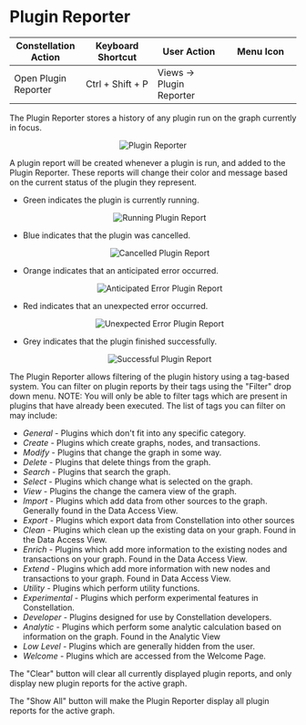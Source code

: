 # Plugin Reporter

<table class="table table-striped">
<colgroup>
<col style="width: 25%" />
<col style="width: 25%" />
<col style="width: 25%" />
<col style="width: 25%" />
</colgroup>
<thead>
<tr class="header">
<th>Constellation Action</th>
<th>Keyboard Shortcut</th>
<th>User Action</th>
<th>Menu Icon</th>
</tr>
</thead>
<tbody>
<tr class="odd">
<td>Open Plugin Reporter</td>
<td>Ctrl + Shift + P</td>
<td>Views -&gt; Plugin Reporter</td>
<td><div style="text-align: center">
<img src="../ext/docs/CorePluginReporterView/src/au/gov/asd/tac/constellation/views/pluginreporter/resources/plugin-reporter.png" width="16" height="16" />
</div></td>
</tr>
</tbody>
</table>

The Plugin Reporter stores a history of any plugin run on the graph
currently in focus.

<div style="text-align: center">

<img src="../ext/docs/CorePluginReporterView/src/au/gov/asd/tac/constellation/views/pluginreporter/resources/PluginReporter.png" alt="Plugin
Reporter" />

</div>

A plugin report will be created whenever a plugin is run, and added to
the Plugin Reporter. These reports will change their color and message
based on the current status of the plugin they represent.

-   Green indicates the plugin is currently running.
    <div style="text-align: center">

    <img src="../ext/docs/CorePluginReporterView/src/au/gov/asd/tac/constellation/views/pluginreporter/resources/PluginReportGreen.png" alt="Running Plugin
    Report" />

    </div>
-   Blue indicates that the plugin was cancelled.
    <div style="text-align: center">

    <img src="../ext/docs/CorePluginReporterView/src/au/gov/asd/tac/constellation/views/pluginreporter/resources/PluginReportBlue.png" alt="Cancelled Plugin
    Report" />

    </div>
-   Orange indicates that an anticipated error occurred.
    <div style="text-align: center">

    <img src="../ext/docs/CorePluginReporterView/src/au/gov/asd/tac/constellation/views/pluginreporter/resources/PluginReportOrange.png" alt="Anticipated Error Plugin
    Report" />

    </div>
-   Red indicates that an unexpected error occurred.
    <div style="text-align: center">

    <img src="../ext/docs/CorePluginReporterView/src/au/gov/asd/tac/constellation/views/pluginreporter/resources/PluginReportRed.png" alt="Unexpected Error Plugin
    Report" />

    </div>
-   Grey indicates that the plugin finished successfully.
    <div style="text-align: center">

    <img src="../ext/docs/CorePluginReporterView/src/au/gov/asd/tac/constellation/views/pluginreporter/resources/PluginReportGrey.png" alt="Successful Plugin
    Report" />

    </div>

The Plugin Reporter allows filtering of the plugin history using a
tag-based system. You can filter on plugin reports by their tags using
the "Filter" drop down menu. NOTE: You will only be able to filter tags
which are present in plugins that have already been executed. The list
of tags you can filter on may include:

-   *General* - Plugins which don't fit into any specific category.
-   *Create* - Plugins which create graphs, nodes, and transactions.
-   *Modify* - Plugins that change the graph in some way.
-   *Delete* - Plugins that delete things from the graph.
-   *Search* - Plugins that search the graph.
-   *Select* - Plugins which change what is selected on the graph.
-   *View* - Plugins the change the camera view of the graph.
-   *Import* - Plugins which add data from other sources to the graph.
    Generally found in the Data Access View.
-   *Export* - Plugins which export data from Constellation into other
    sources
-   *Clean* - Plugins which clean up the existing data on your graph.
    Found in the Data Access View.
-   *Enrich* - Plugins which add more information to the existing nodes
    and transactions on your graph. Found in the Data Access View.
-   *Extend* - Plugins which add more information with new nodes and
    transactions to your graph. Found in Data Access View.
-   *Utility* - Plugins which perform utility functions.
-   *Experimental* - Plugins which perform experimental features in
    Constellation.
-   *Developer* - Plugins designed for use by Constellation developers.
-   *Analytic* - Plugins which perform some analytic calculation based
    on information on the graph. Found in the Analytic View
-   *Low Level* - Plugins which are generally hidden from the user.
-   *Welcome* - Plugins which are accessed from the Welcome Page.

The "Clear" button will clear all currently displayed plugin reports,
and only display new plugin reports for the active graph.

The "Show All" button will make the Plugin Reporter display all plugin
reports for the active graph.
